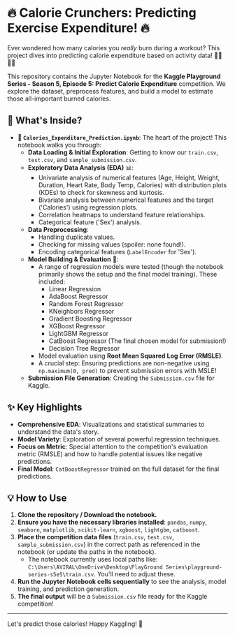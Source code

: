 # 🔥 Calorie Crunchers: Predicting Exercise Expenditure! 🔥

Ever wondered how many calories you *really* burn during a workout? This project dives into predicting calorie expenditure based on activity data! 🏋️‍♀️🚴‍♂️

This repository contains the Jupyter Notebook for the **Kaggle Playground Series - Season 5, Episode 5: Predict Calorie Expenditure** competition. We explore the dataset, preprocess features, and build a model to estimate those all-important burned calories.

## 🚀 What's Inside?

* **📝 `Calories_Expenditure_Prediction.ipynb`**: The heart of the project! This notebook walks you through:
    * **Data Loading & Initial Exploration**: Getting to know our `train.csv`, `test.csv`, and `sample_submission.csv`.
    * **Exploratory Data Analysis (EDA)** 📊:
        * Univariate analysis of numerical features (Age, Height, Weight, Duration, Heart Rate, Body Temp, Calories) with distribution plots (KDEs) to check for skewness and kurtosis.
        * Bivariate analysis between numerical features and the target ('Calories') using regression plots.
        * Correlation heatmaps to understand feature relationships.
        * Categorical feature ('Sex') analysis.
    * **Data Preprocessing**:
        * Handling duplicate values.
        * Checking for missing values (spoiler: none found!).
        * Encoding categorical features (`LabelEncoder` for 'Sex').
    * **Model Building & Evaluation** 🤖:
        * A range of regression models were tested (though the notebook primarily shows the setup and the final model training). These included:
            * Linear Regression
            * AdaBoost Regressor
            * Random Forest Regressor
            * KNeighbors Regressor
            * Gradient Boosting Regressor
            * XGBoost Regressor
            * LightGBM Regressor
            * CatBoost Regressor (The final chosen model for submission!)
            * Decision Tree Regressor
        * Model evaluation using **Root Mean Squared Log Error (RMSLE)**.
        * A crucial step: Ensuring predictions are non-negative using `np.maximum(0, pred)` to prevent submission errors with MSLE!
    * **Submission File Generation**: Creating the `Submission.csv` file for Kaggle.

## ✨ Key Highlights

* **Comprehensive EDA**: Visualizations and statistical summaries to understand the data's story.
* **Model Variety**: Exploration of several powerful regression techniques.
* **Focus on Metric**: Special attention to the competition's evaluation metric (RMSLE) and how to handle potential issues like negative predictions.
* **Final Model**: `CatBoostRegressor` trained on the full dataset for the final predictions.

## 💡 How to Use

1.  **Clone the repository / Download the notebook.**
2.  **Ensure you have the necessary libraries installed**: `pandas`, `numpy`, `seaborn`, `matplotlib`, `scikit-learn`, `xgboost`, `lightgbm`, `catboost`.
3.  **Place the competition data files** (`train.csv`, `test.csv`, `sample_submission.csv`) in the correct path as referenced in the notebook (or update the paths in the notebook).
    * The notebook currently uses local paths like: `C:\Users\AVIRAL\OneDrive\Desktop\PlayGround Series\playground-series-s5e5\train.csv`. You'll need to adjust these.
4.  **Run the Jupyter Notebook cells sequentially** to see the analysis, model training, and prediction generation.
5.  **The final output** will be a `Submission.csv` file ready for the Kaggle competition!

---

Let's predict those calories! Happy Kaggling! 🎉
